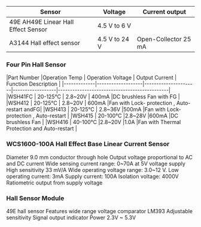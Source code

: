 | Sensor                                            |  Voltage    |  Current output     |
|---------------------------------------------------|-------------|---------------------|
|49E AH49E Linear Hall Effect Sensor                | 4.5 V to 6 V|                     |
|A3144 Hall effect sensor                           |4.5 V to 24 V| Open-Collector 25 mA| 

<h3>Four Pin Hall Sensor</h3>
|Part Number  |Operation Temp     |   Operation Voltage  |  Output Current  |  Function Description                        |
|-------------|-------------------|----------------------|------------------|----------------------------------------------|
|WSH41FC      | 20-125°C          |   2.8~20V            | 400mA            |DC brushless Fan with FG                      | 
|WSH412       | 20-125°C          | 2.8~20V              | 600mA            |Fan with Lock- protection , Auto-restart andFG|
|WSH413       | 20-125°C          | 2.8~36V              |500mA             |Fan with Lock- protection , Auto-restart      |
|WSH415       | 20-100°C          |2.8~28V               |600mA             |DC brushless Fan                              |
|WSH416       | 40-100°C          |2.8~20V               |1.0A              |Fan with Thermal Protection and Auto-restart  |




<h3>WCS1600-100A Hall Effect Base Linear Current Sensor</h3>
Diameter 9.0 mm conductor through hole
 Output voltage proportional to AC and DC current
 Wide sensing current range: 0~70A at 5V voltage supply High sensitivity 33 mV/A
 Wide operating voltage range: 3.0~12 V.
 Low operating current: 3mA
 Supply current: 100A
 Isolation voltage: 4000V
 Ratiometric output from supply voltage

<h3>Hall Sensor Module</h3>
49E hall sensor
Features wide range voltage comparator LM393
Adjustable sensitivity
Signal output indicator
Power	2.3V ~ 5.3V

